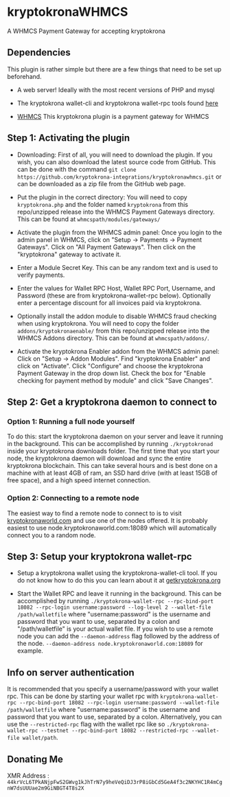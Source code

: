 # kryptokronaWHMCS
A WHMCS Payment Gateway for accepting kryptokrona

## Dependencies
This plugin is rather simple but there are a few things that need to be set up beforehand.

* A web server! Ideally with the most recent versions of PHP and mysql

* The kryptokrona wallet-cli and kryptokrona wallet-rpc tools found [here](https://getkryptokrona.org/downloads/)

* [WHMCS](https://www.whmcs.com/)
This kryptokrona plugin is a payment gateway for WHMCS

## Step 1: Activating the plugin
* Downloading: First of all, you will need to download the plugin.  If you wish, you can also download the latest source code from GitHub. This can be done with the command `git clone https://github.com/kryptokrona-integrations/kryptokronawhmcs.git` or can be downloaded as a zip file from the GitHub web page.


* Put the plugin in the correct directory: You will need to copy `kryptokrona.php` and the folder named `kryptokrona` from this repo/unzipped release into the WHMCS Payment Gateways directory. This can be found at `whmcspath/modules/gateways/`

* Activate the plugin from the WHMCS admin panel: Once you login to the admin panel in WHMCS, click on "Setup -> Payments -> Payment Gateways". Click on "All Payment Gateways". Then click on the "kryptokrona" gateway to activate it.

* Enter a Module Secret Key.  This can be any random text and is used to verify payments.  

* Enter the values for Wallet RPC Host, Wallet RPC Port, Username, and Password (these are from kryptokrona-wallet-rpc below).  Optionally enter a percentage discount for all invoices paid via kryptokrona.

* Optionally install the addon module to disable WHMCS fraud checking when using kryptokrona. You will need to copy the folder `addons/kryptokronaenable/` from this repo/unzipped release into the WHMCS Addons directory. This can be found at `whmcspath/addons/`.  

* Activate the kryptokrona Enabler addon from the WHMCS admin panel: Click on "Setup -> Addon Modules". Find "kryptokrona Enabler" and click on "Activate". Click "Configure" and choose the kryptokrona Payment Gateway in the drop down list. Check the box for "Enable checking for payment method by module" and click "Save Changes".

## Step 2: Get a kryptokrona daemon to connect to

### Option 1: Running a full node yourself

To do this: start the kryptokrona daemon on your server and leave it running in the background. This can be accomplished by running `./kryptokronad` inside your kryptokrona downloads folder. The first time that you start your node, the kryptokrona daemon will download and sync the entire kryptokrona blockchain. This can take several hours and is best done on a machine with at least 4GB of ram, an SSD hard drive (with at least 15GB of free space), and a high speed internet connection.

### Option 2: Connecting to a remote node
The easiest way to find a remote node to connect to is to visit [kryptokronaworld.com](https://kryptokronaworld.com/#nodes) and use one of the nodes offered. It is probably easiest to use node.kryptokronaworld.com:18089 which will automatically connect you to a random node.

## Step 3: Setup your kryptokrona wallet-rpc

* Setup a kryptokrona wallet using the kryptokrona-wallet-cli tool. If you do not know how to do this you can learn about it at [getkryptokrona.org](https://getkryptokrona.org/resources/user-guides/kryptokrona-wallet-cli.html)

* Start the Wallet RPC and leave it running in the background. This can be accomplished by running `./kryptokrona-wallet-rpc --rpc-bind-port 18082 --rpc-login username:password --log-level 2 --wallet-file /path/walletfile` where "username:password" is the username and password that you want to use, separated by a colon and  "/path/walletfile" is your actual wallet file. If you wish to use a remote node you can add the `--daemon-address` flag followed by the address of the node. `--daemon-address node.kryptokronaworld.com:18089` for example.



## Info on server authentication
It is recommended that you specify a username/password with your wallet rpc. This can be done by starting your wallet rpc with `kryptokrona-wallet-rpc --rpc-bind-port 18082 --rpc-login username:password --wallet-file /path/walletfile` where "username:password" is the username and password that you want to use, separated by a colon. Alternatively, you can use the `--restricted-rpc` flag with the wallet rpc like so `./kryptokrona-wallet-rpc --testnet --rpc-bind-port 18082 --restricted-rpc --wallet-file wallet/path`.

## Donating Me
XMR Address : `44krVcL6TPkANjpFwS2GWvg1kJhTrN7y9heVeQiDJ3rP8iGbCd5GeA4f3c2NKYHC1R4mCgnW7dsUUUae2m9GiNBGT4T8s2X`
